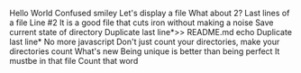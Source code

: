 Hello World
Confused smiley
Let's display a file
What about 2?
Last lines of a file
Line #2
It is a good file that cuts iron without making a noise
Save current state of directory
Duplicate last line*>> README.md
echo Duplicate last line*
No more javascript
Don't just count your directories, make your directories count
What's new
Being unique is better than being perfect
It mustbe in that file
Count that word
